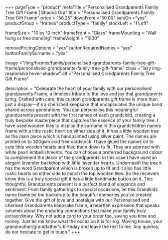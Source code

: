 +++
pageType = "product"
metaTitle ="Personalised Grandparents Family Tree Gift Frame | Shauna Gra"
title = "Personalised Grandparents Family Tree Gift Frame"
price = "56.25"
downFrom ="50.00"
saleOn ="yes"
productGroup = "frames"
productType = "family"
stockLeft = "1 Left" 
 
frameSize = "10 by 10 inch" 
frameFront = "Glass" 
frameMounting = "Wall hung or free standing" 
frameWeight = "1000" 

removePricingOptions = "yes"
buttonRequiredNames = "yes"
buttonFamilySurname = "yes"
 
 
image ="/img/frames/family/personalised-grandparents-family-tree-gift-frame/personalised-grandparents-family-tree-gift-frame"
class ="lazy img-responsive hover-shadow"
alt ="Personalised Grandparents Family Tree Gift Frame"
 
description = "Celebrate the heart of your family with our personalised grandparents Frame, a timeless tribute to the love and joy that grandparents bring. Crafted with care, this custom grandparents gift frame is more than just a display—it's a cherished keepsake that encapsulates the unique bond shared across generations. You can personalise this meaningful grandparents present with the first names of each grandchild, creating a truly bespoke masterpiece that captures the essence of your family tree. I have used wooden tiles to display the surname in this grandchildren names frame with a little rustic heart on either side of it. It has a little wooden tree as the main piece which is handpainted using silver paint. The names are printed on to 300gsm acid free cardstock. I have glued the names on to cute little wooden hearts and filed them down to fit. They are adorned with white pearl embellishments. You can choose a preferred background colour to complement the decor of the grandparents. In this case I have used an elegant lavender backdrop with little lavender hearts. Underneath the tree it has the word Grandparent which is broken up to fit and it also has little rustic hearts on either side to match the top wooden tiles. So the recievers know this is a truly special gift it has a little handmade button on it. This thoughtful Grandparents present is a perfect blend of elegance and sentiment. From family gatherings to special occasions, let this Grandkids name frame be the backdrop to the beautiful memories you've created together. Give the gift of love and nostalgia with our Personalised and cherised Grandparents keepsake frame, a heartfelt expression that speaks volumes about the enduring connections that make your family truly extraordinary. Why not add a card to your order too, saving you time and money. Just let me know what the occasion it is for e.g. Moving house, your grandmother/grandfather's birthday and leave the rest to me. Any queries, do not hesitate to get in touch."
+++
